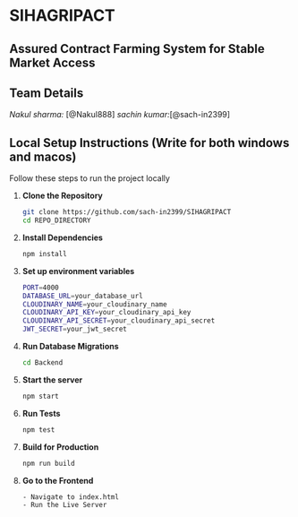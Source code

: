 # SIHAGRIPACT
## Assured Contract Farming System for Stable Market Access

## Team Details

*Nakul sharma:* [@Nakul888]
*sachin kumar:*[@sach-in2399]

## Local Setup Instructions (Write for both windows and macos)

Follow these steps to run the project locally

1. **Clone the Repository**
   ```bash
   git clone https://github.com/sach-in2399/SIHAGRIPACT
   cd REPO_DIRECTORY
   ```
   

2. **Install Dependencies**
   ```bash
   npm install
   ```
   

3. **Set up environment variables**
   ```bash
   PORT=4000
   DATABASE_URL=your_database_url
   CLOUDINARY_NAME=your_cloudinary_name
   CLOUDINARY_API_KEY=your_cloudinary_api_key
   CLOUDINARY_API_SECRET=your_cloudinary_api_secret
   JWT_SECRET=your_jwt_secret
   ```
   

4. **Run Database Migrations**
   ```bash
   cd Backend
   ```
   

5. **Start the server**
   ```bash
   npm start
   ```
   

6. **Run Tests**
   ```bash
   npm test
   ```
   

7. **Build for Production**
   ```bash
   npm run build
   ```
   

8. **Go to the Frontend**
   ```bash
   - Navigate to index.html
   - Run the Live Server
   ```
